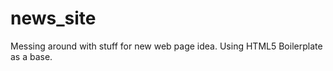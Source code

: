 news_site
=========

Messing around with stuff for new web page idea. Using HTML5 Boilerplate as a base.